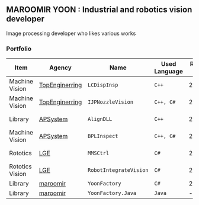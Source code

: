 ## MAROOMIR YOON : Industrial and robotics vision developer

Image processing developer who likes various works

### Portfolio

Item               | Agency                | Name                  | Used Language         | Release Date             | Status
-----------------------|-----------------------|-----------------------|-----------------------|-----------------------|-----------------------|
Machine Vision  | [TopEnginerring](http://topengnet.co.kr) | `LCDispInsp` | `C++` | 2015/6 | Top Secrete |
Machine Vision  | [TopEnginerring](http://topengnet.co.kr) | `IJPNozzleVision` | `C++, C#` | 2016/9 | Top Secrete |
Library         | [APSystem](http://www.apsystems.co.kr)   | `AlignDLL` | `C++`| 2017/11 | Top Secrete |
Machine Vision  | [APSystem](http://www.apsystems.co.kr)   | `BPLInspect` | `C++, C#`| 2018/6 | Top Secrete |
Rototics        | [LGE](https://www.lge.co.kr/)            | `MMSCtrl` | `C#`| 2020/9 | Top Secrete |
Rototics Vision | [LGE](https://www.lge.co.kr/)            | `RobotIntegrateVision` | `C#`| 2020/12 | Top Secrete |
Library         | [maroomir](https://github.com/maroomir/) | `YoonFactory` | `C#`| 2021/3 | [Public](https://github.com/maroomir/YoonFactory) |
Library         | [maroomir](https://github.com/maroomir/) | `YoonFactory.Java` | `Java`| - | Private |
